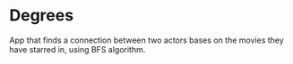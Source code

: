 # Degrees
App that finds a connection between two actors bases on the movies they have starred in, using BFS algorithm.
